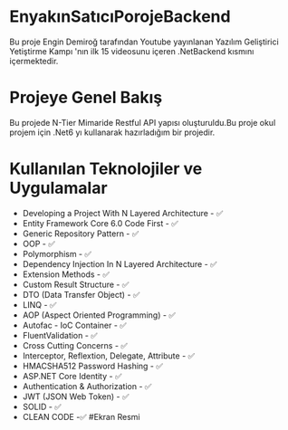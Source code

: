 # EnyakınSatıcıPorojeBackend
Bu proje Engin Demiroğ tarafından Youtube yayınlanan Yazılım Geliştirici Yetiştirme Kampı 'nın ilk 15 videosunu içeren .NetBackend kısmını içermektedir.

# Projeye Genel Bakış
Bu projede N-Tier Mimaride Restful API yapısı oluşturuldu.Bu proje okul projem için .Net6 yı kullanarak hazırladığım bir projedir.

# Kullanılan Teknolojiler ve Uygulamalar
- Developing a Project With N Layered Architecture - ✅
- Entity Framework Core 6.0 Code First - ✅
- Generic Repository Pattern - ✅
- OOP - ✅
- Polymorphism - ✅
- Dependency Injection In N Layered Architecture - ✅
- Extension Methods - ✅
- Custom Result Structure - ✅ 
- DTO (Data Transfer Object) - ✅ 
- LINQ - ✅
- AOP (Aspect Oriented Programming) - ✅ 
- Autofac - IoC Container - ✅ 
- FluentValidation - ✅
- Cross Cutting Concerns - ✅ 
- Interceptor, Reflextion, Delegate, Attribute - ✅ 
- HMACSHA512 Password Hashing - ✅
- ASP.NET Core Identity - ✅ 
- Authentication & Authorization - ✅ 
- JWT (JSON Web Token) - ✅ 
- SOLID - ✅
- CLEAN CODE -✅
  #Ekran Resmi
   
